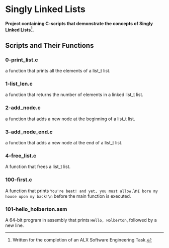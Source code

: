 # Singly Linked Lists

#### Project containing C-scripts that demonstrate the concepts of Singly Linked Lists[^1].

## Scripts and Their Functions

### 0-print_list.c
a function that prints all the elements of a list_t list.

### 1-list_len.c
a function that returns the number of elements in a linked list_t list.

### 2-add_node.c
a function that adds a new node at the beginning of a list_t list.

### 3-add_node_end.c
a function that adds a new node at the end of a list_t list.

### 4-free_list.c
A function that frees a list_t list.

### 100-first.c
A function that prints `You're beat! and yet, you must allow,`\n`I bore my house upon my back!\n` before the main function is executed.

### 101-hello_holberton.asm
A 64-bit program in assembly that prints `Hello, Holberton`, followed by a new line.

[^1]: Written for the completion of an ALX Software Engineering Task.
